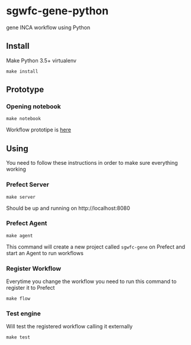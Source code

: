 # sgwfc-gene-python
gene INCA workflow using Python

## Install
Make Python 3.5+ virtualenv

```
make install
```

## Prototype

### Opening notebook

```
make notebook
```

Workflow prototipe is [here](workflow.ipynb)

## Using

You need to follow these instructions in order to make sure everything working

### Prefect Server

```
make server
```

Should be up and running on http://localhost:8080

### Prefect Agent

```
make agent
```
This command will create a new project called `sgwfc-gene` on Prefect and start an Agent to run workflows

### Register Workflow

Everytime you change the workflow you need to run this command to register it to Prefect

```
make flow
```

### Test engine

Will test the registered workflow calling it externally

```
make test
```